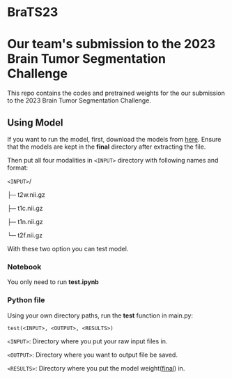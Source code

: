 # BraTS23

# Our team's submission to the 2023 Brain Tumor Segmentation Challenge

This repo contains the codes and pretrained weights for the our submission to the 2023 Brain Tumor Segmentation Challenge.

## Using Model
If you want to run the model, first, download the models from [here](https://drive.google.com/file/d/1wsxlOdcL0Gjw8k9ZUt4-x-V1EqnOp0SJ/view?usp=share_link). Ensure that the models are kept in the **final** directory after extracting the file.

Then put all four modalities in `<INPUT>` directory with following names and format:

`<INPUT>`/

  ├─ t2w.nii.gz
  
  ├─ t1c.nii.gz
  
  ├─ t1n.nii.gz
  
  └─ t2f.nii.gz


With these two option you can test model.

### Notebook
You only need to run **test.ipynb**

### Python file

Using your own directory paths, run the **test** function in main.py:

```test(<INPUT>, <OUTPUT>, <RESULTS>)```

`<INPUT>`: Directory where you put your raw input files in.

`<OUTPUT>`: Directory where you want to output file be saved.

`<RESULTS>`: Directory where you put the model weight([final](https://drive.google.com/file/d/1wsxlOdcL0Gjw8k9ZUt4-x-V1EqnOp0SJ/view?usp=share_link)) in.
